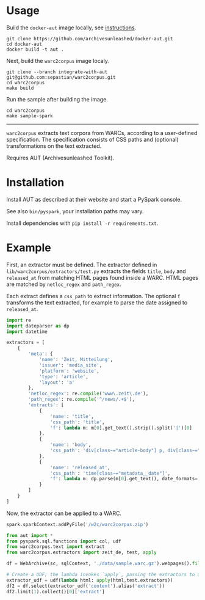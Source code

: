 # Usage

Build the `docker-aut` image locally, see [instructions](https://github.com/archivesunleashed/docker-aut/).

```shell
git clone https://github.com/archivesunleashed/docker-aut.git
cd docker-aut
docker build -t aut .
```

Next, build the `warc2corpus` image localy.

```shell
git clone --branch integrate-with-aut git@github.com:sepastian/warc2corpus.git
cd warc2corpus
make build
```

Run the sample after building the image.

```shell
cd warc2corpus
make sample-spark
```

***

`warc2corpus` extracts text corpora from WARCs, according to a user-defined specification. The specification consists of CSS paths and (optional) transformations on the text extracted.

Requires AUT (Archivesunleashed Toolkit).

# Installation

Install AUT as described at their website and start a PySpark console.

See also `bin/pyspark`, your installation paths may vary.

Install dependencies with `pip install -r requirements.txt`.

# Example

First, an extractor must be defined. The extractor defined in `lib/warc2corpus/extractors/test.py` extracts the fields `title`, `body` and `released_at` from matching HTML pages found inside a WARC. HTML pages are matched by `netloc_regex` and `path_regex`.

Each extract defines a `css_path` to extract information. The optional `f` transforms the text extracted, for example to parse the date assigned to `released_at`.

```python
import re
import dateparser as dp
import datetime

extractors = [
    {
        'meta': {
            'name': 'Zeit, Mitteilung',
            'issuer': 'media_site',
            'platform': 'website',
            'type': 'article',
            'layout': 'a'
        },
        'netloc_regex': re.compile('www\.zeit\.de'),
        'path_regex': re.compile('^/news/.+$'),
        'extracts': [
            {
                'name': 'title',
                'css_path': 'title',
                'f': lambda m: m[0].get_text().strip().split('|')[0]
            },
            {
                'name': 'body',
                'css_path': 'div[class~="article-body"] p, div[class~="article-body"] li',
            },
            {
                'name': 'released_at',
                'css_path': 'time[class~="metadata__date"]',
                'f': lambda m: dp.parse(m[0].get_text(), date_formats=['%d. %B %Y']).isoformat()
            }
        ]
    }
]
```

Now, the extractor can be applied to a WARC.

```python
spark.sparkContext.addPyFile('/w2c/warc2corpus.zip')

from aut import *
from pyspark.sql.functions import col, udf
from warc2corpus.text import extract
from warc2corpus.extractors import zeit_de, test, apply

df = WebArchive(sc, sqlContext, './data/sample.warc.gz').webpages().filter(col("url").like("%zeit.de/news%"))

# Create a UDF; the lambda invokes `apply`, passing the extractors to use.
extractor_udf = udf(lambda html: apply(html,test.extractors))
df2 = df.select(extractor_udf('content').alias('extract'))
df2.limit(1).collect()[0]['extract']
```
